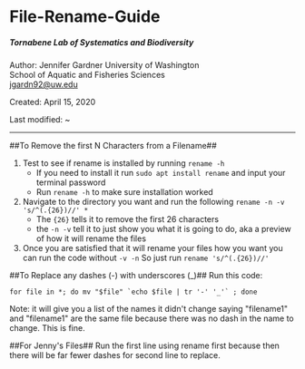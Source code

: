 # File-Rename-Guide

##### Tornabene Lab of Systematics and Biodiversity

Author: Jennifer Gardner 
        University of Washington  
        School of Aquatic and Fisheries Sciences  
        jgardn92@uw.edu

Created: April 15, 2020

Last modified: ~

***
##To Remove the first N Characters from a Filename##
1. Test to see if rename is installed by running `rename -h`
	- If you need to install it run `sudo apt install rename` and input your terminal password
	- Run `rename -h` to make sure installation worked
2. Navigate to the directory you want and run the following `rename -n -v 's/^(.{26})//' *`
	- The `{26}` tells it to remove the first 26 characters
	- the `-n -v` tell it to just show you what it is going to do, aka a preview of how it will rename the files
3. Once you are satisfied that it will rename your files how you want you can run the code without `-v -n` So just run `rename 's/^(.{26})//'`

##To Replace any dashes (-) with underscores (_)##
Run this code:

    for file in *; do mv "$file" `echo $file | tr '-' '_'` ; done

Note: it will give you a list of the names it didn't change saying "filename1" and "filename1" are the same file because there was no dash in the name to change. This is fine.

##For Jenny's Files##
Run the first line using rename first because then there will be far fewer dashes for second line to replace.